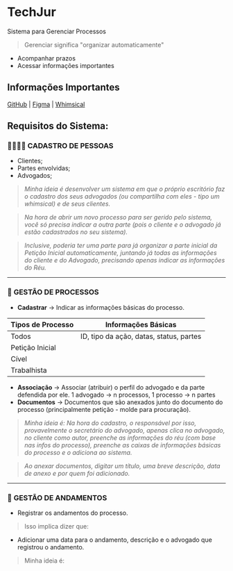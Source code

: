 # TechJur

Sistema para Gerenciar Processos

> Gerenciar significa "organizar automaticamente"

- Acompanhar prazos
- Acessar informações importantes

## Informações Importantes

[GitHub](https://github.com/vhfedatto/techjur) | [Figma](https://www.figma.com/design/jHJhLAwsotismwD4AJIqY6/TechJur?node-id=0-1&p=f&t=WFiNRdpiFIihuEtc-0) | [Whimsical]()

## Requisitos do Sistema:

### 👨‍👩‍👧‍👦 **CADASTRO DE PESSOAS**
- Clientes;
- Partes envolvidas;
- Advogados;

> _Minha ideia é desenvolver um sistema em que o próprio escritório faz o cadastro dos seus advogados (ou compartilha com eles - tipo um whimsical) e de seus clientes._ 

> _Na hora de abrir um novo processo para ser gerido pelo sistema, você só precisa indicar a outra parte (pois o cliente e o advogado já estão cadastrados no seu sistema)._

> _Inclusive, poderia ter uma parte para já organizar a parte inicial da Petição Inicial automaticamente, juntando já todas as informações do cliente e do Advogado, precisando apenas indicar as informações do Réu._

---

### 💼 **GESTÃO DE PROCESSOS**
- **Cadastrar** → Indicar as informações básicas do processo.

| Tipos de Processo | Informações Básicas |
|----------------------|----------------------------|
| Todos | ID, tipo da ação, datas, status, partes |
| Petição Inicial | |
| Cível | |
| Trabalhista | |

- **Associação** → Associar (atribuir) o perfil do advogado e da parte defendida por ele. 1 advogado → n processos, 1 processo → n partes
- **Documentos** → Documentos que são anexados junto do documento do processo (principalmente petição - molde para procuração).

> _Minha ideia é: Na hora do cadastro, o responsável por isso, provavelmente o secretário do advogado, apenas clica no advogado, no cliente como autor, preenche as informações do réu (com base nas infos do processo), preenche as caixas de informações básicas do processo e o adiciona ao sistema._

> _Ao anexar documentos, digitar um título, uma breve descrição, data de anexo e por quem foi adicionado._

---

### 🏇 **GESTÃO DE ANDAMENTOS**

- Registrar os andamentos do processo.

> Isso implica dizer que:

- Adicionar uma data para o andamento, descrição e o advogado que registrou o andamento.

> Minha ideia é: